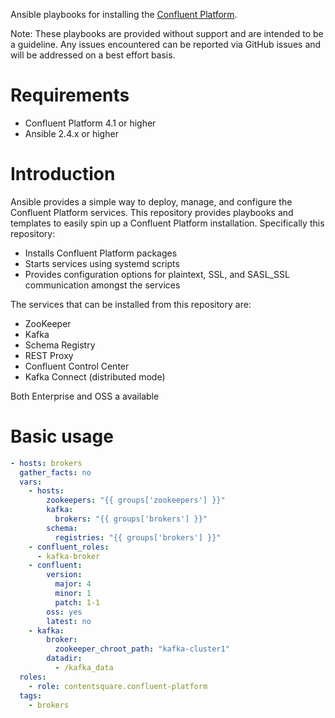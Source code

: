 Ansible playbooks for installing the [Confluent Platform](http://www.confluent.io).

Note:
These playbooks are provided without support and are intended to be a guideline. Any issues encountered can be reported
via GitHub issues and will be addressed on a best effort basis.

# Requirements

* Confluent Platform 4.1 or higher
* Ansible 2.4.x or higher

# Introduction

Ansible provides a simple way to deploy, manage, and configure the Confluent Platform services. This repository provides playbooks and templates to easily 
spin up a Confluent Platform installation. Specifically this repository:

* Installs Confluent Platform packages
* Starts services using systemd scripts
* Provides configuration options for plaintext, SSL, and SASL_SSL communication amongst the services

The services that can be installed from this repository are:

* ZooKeeper
* Kafka
* Schema Registry
* REST Proxy
* Confluent Control Center
* Kafka Connect (distributed mode)

Both Enterprise and OSS a available

# Basic usage

```yaml
- hosts: brokers
  gather_facts: no
  vars:
    - hosts:
        zookeepers: "{{ groups['zookeepers'] }}"
        kafka:
          brokers: "{{ groups['brokers'] }}"
        schema:
          registries: "{{ groups['brokers'] }}"
    - confluent_roles:
      - kafka-broker
    - confluent:
        version:
          major: 4
          minor: 1
          patch: 1-1
        oss: yes
        latest: no
    - kafka:
        broker:
          zookeeper_chroot_path: "kafka-cluster1"
        datadir:
          - /kafka_data
  roles:
    - role: contentsquare.confluent-platform
  tags:
    - brokers

```
